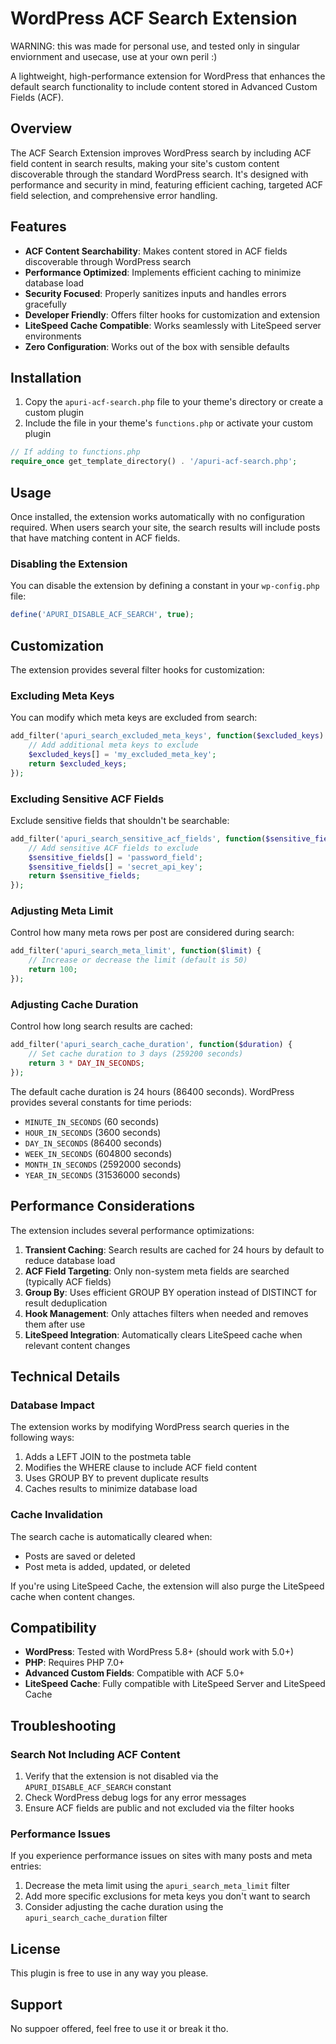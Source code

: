 # WordPress ACF Search Extension

WARNING: this was made for personal use, and tested only in singular enviornment and usecase, use at your own peril :) 

A lightweight, high-performance extension for WordPress that enhances the default search functionality to include content stored in Advanced Custom Fields (ACF).

## Overview

The ACF Search Extension improves WordPress search by including ACF field content in search results, making your site's custom content discoverable through the standard WordPress search. It's designed with performance and security in mind, featuring efficient caching, targeted ACF field selection, and comprehensive error handling.

## Features

- **ACF Content Searchability**: Makes content stored in ACF fields discoverable through WordPress search
- **Performance Optimized**: Implements efficient caching to minimize database load
- **Security Focused**: Properly sanitizes inputs and handles errors gracefully
- **Developer Friendly**: Offers filter hooks for customization and extension
- **LiteSpeed Cache Compatible**: Works seamlessly with LiteSpeed server environments
- **Zero Configuration**: Works out of the box with sensible defaults

## Installation

1. Copy the `apuri-acf-search.php` file to your theme's directory or create a custom plugin
2. Include the file in your theme's `functions.php` or activate your custom plugin

```php
// If adding to functions.php
require_once get_template_directory() . '/apuri-acf-search.php';
```

## Usage

Once installed, the extension works automatically with no configuration required. When users search your site, the search results will include posts that have matching content in ACF fields.

### Disabling the Extension

You can disable the extension by defining a constant in your `wp-config.php` file:

```php
define('APURI_DISABLE_ACF_SEARCH', true);
```

## Customization

The extension provides several filter hooks for customization:

### Excluding Meta Keys

You can modify which meta keys are excluded from search:

```php
add_filter('apuri_search_excluded_meta_keys', function($excluded_keys) {
    // Add additional meta keys to exclude
    $excluded_keys[] = 'my_excluded_meta_key';
    return $excluded_keys;
});
```

### Excluding Sensitive ACF Fields

Exclude sensitive fields that shouldn't be searchable:

```php
add_filter('apuri_search_sensitive_acf_fields', function($sensitive_fields) {
    // Add sensitive ACF fields to exclude
    $sensitive_fields[] = 'password_field';
    $sensitive_fields[] = 'secret_api_key';
    return $sensitive_fields;
});
```

### Adjusting Meta Limit

Control how many meta rows per post are considered during search:

```php
add_filter('apuri_search_meta_limit', function($limit) {
    // Increase or decrease the limit (default is 50)
    return 100;
});
```

### Adjusting Cache Duration

Control how long search results are cached:

```php
add_filter('apuri_search_cache_duration', function($duration) {
    // Set cache duration to 3 days (259200 seconds)
    return 3 * DAY_IN_SECONDS;
});
```

The default cache duration is 24 hours (86400 seconds). WordPress provides several constants for time periods:
- `MINUTE_IN_SECONDS` (60 seconds)
- `HOUR_IN_SECONDS` (3600 seconds)
- `DAY_IN_SECONDS` (86400 seconds)
- `WEEK_IN_SECONDS` (604800 seconds)
- `MONTH_IN_SECONDS` (2592000 seconds)
- `YEAR_IN_SECONDS` (31536000 seconds)

## Performance Considerations

The extension includes several performance optimizations:

1. **Transient Caching**: Search results are cached for 24 hours by default to reduce database load
2. **ACF Field Targeting**: Only non-system meta fields are searched (typically ACF fields)
3. **Group By**: Uses efficient GROUP BY operation instead of DISTINCT for result deduplication
4. **Hook Management**: Only attaches filters when needed and removes them after use
5. **LiteSpeed Integration**: Automatically clears LiteSpeed cache when relevant content changes

## Technical Details

### Database Impact

The extension works by modifying WordPress search queries in the following ways:

1. Adds a LEFT JOIN to the postmeta table
2. Modifies the WHERE clause to include ACF field content
3. Uses GROUP BY to prevent duplicate results
4. Caches results to minimize database load

### Cache Invalidation

The search cache is automatically cleared when:

- Posts are saved or deleted
- Post meta is added, updated, or deleted

If you're using LiteSpeed Cache, the extension will also purge the LiteSpeed cache when content changes.

## Compatibility

- **WordPress**: Tested with WordPress 5.8+ (should work with 5.0+)
- **PHP**: Requires PHP 7.0+
- **Advanced Custom Fields**: Compatible with ACF 5.0+
- **LiteSpeed Cache**: Fully compatible with LiteSpeed Server and LiteSpeed Cache

## Troubleshooting

### Search Not Including ACF Content

1. Verify that the extension is not disabled via the `APURI_DISABLE_ACF_SEARCH` constant
2. Check WordPress debug logs for any error messages
3. Ensure ACF fields are public and not excluded via the filter hooks

### Performance Issues

If you experience performance issues on sites with many posts and meta entries:

1. Decrease the meta limit using the `apuri_search_meta_limit` filter
2. Add more specific exclusions for meta keys you don't want to search
3. Consider adjusting the cache duration using the `apuri_search_cache_duration` filter

## License

This plugin is free to use in any way you please.

## Support

No suppoer offered, feel free to use it or break it tho.
